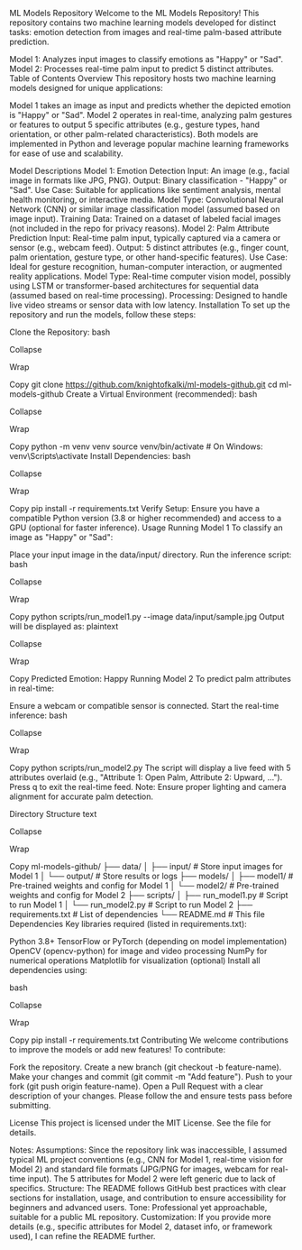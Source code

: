 ML Models Repository
Welcome to the ML Models Repository! This repository contains two machine learning models developed for distinct tasks: emotion detection from images and real-time palm-based attribute prediction.

Model 1: Analyzes input images to classify emotions as "Happy" or "Sad".
Model 2: Processes real-time palm input to predict 5 distinct attributes.
Table of Contents
Overview
This repository hosts two machine learning models designed for unique applications:

Model 1 takes an image as input and predicts whether the depicted emotion is "Happy" or "Sad".
Model 2 operates in real-time, analyzing palm gestures or features to output 5 specific attributes (e.g., gesture types, hand orientation, or other palm-related characteristics).
Both models are implemented in Python and leverage popular machine learning frameworks for ease of use and scalability.

Model Descriptions
Model 1: Emotion Detection
Input: An image (e.g., facial image in formats like JPG, PNG).
Output: Binary classification - "Happy" or "Sad".
Use Case: Suitable for applications like sentiment analysis, mental health monitoring, or interactive media.
Model Type: Convolutional Neural Network (CNN) or similar image classification model (assumed based on image input).
Training Data: Trained on a dataset of labeled facial images (not included in the repo for privacy reasons).
Model 2: Palm Attribute Prediction
Input: Real-time palm input, typically captured via a camera or sensor (e.g., webcam feed).
Output: 5 distinct attributes (e.g., finger count, palm orientation, gesture type, or other hand-specific features).
Use Case: Ideal for gesture recognition, human-computer interaction, or augmented reality applications.
Model Type: Real-time computer vision model, possibly using LSTM or transformer-based architectures for sequential data (assumed based on real-time processing).
Processing: Designed to handle live video streams or sensor data with low latency.
Installation
To set up the repository and run the models, follow these steps:

Clone the Repository:
bash

Collapse

Wrap

Copy
git clone https://github.com/knightofkalki/ml-models-github.git
cd ml-models-github
Create a Virtual Environment (recommended):
bash

Collapse

Wrap

Copy
python -m venv venv
source venv/bin/activate  # On Windows: venv\Scripts\activate
Install Dependencies:
bash

Collapse

Wrap

Copy
pip install -r requirements.txt
Verify Setup: Ensure you have a compatible Python version (3.8 or higher recommended) and access to a GPU (optional for faster inference).
Usage
Running Model 1
To classify an image as "Happy" or "Sad":

Place your input image in the data/input/ directory.
Run the inference script:
bash

Collapse

Wrap

Copy
python scripts/run_model1.py --image data/input/sample.jpg
Output will be displayed as:
plaintext

Collapse

Wrap

Copy
Predicted Emotion: Happy
Running Model 2
To predict palm attributes in real-time:

Ensure a webcam or compatible sensor is connected.
Start the real-time inference:
bash

Collapse

Wrap

Copy
python scripts/run_model2.py
The script will display a live feed with 5 attributes overlaid (e.g., "Attribute 1: Open Palm, Attribute 2: Upward, ...").
Press q to exit the real-time feed.
Note: Ensure proper lighting and camera alignment for accurate palm detection.

Directory Structure
text

Collapse

Wrap

Copy
ml-models-github/
├── data/
│   ├── input/              # Store input images for Model 1
│   └── output/             # Store results or logs
├── models/
│   ├── model1/             # Pre-trained weights and config for Model 1
│   └── model2/             # Pre-trained weights and config for Model 2
├── scripts/
│   ├── run_model1.py       # Script to run Model 1
│   └── run_model2.py       # Script to run Model 2
├── requirements.txt        # List of dependencies
└── README.md               # This file
Dependencies
Key libraries required (listed in requirements.txt):

Python 3.8+
TensorFlow or PyTorch (depending on model implementation)
OpenCV (opencv-python) for image and video processing
NumPy for numerical operations
Matplotlib for visualization (optional)
Install all dependencies using:

bash

Collapse

Wrap

Copy
pip install -r requirements.txt
Contributing
We welcome contributions to improve the models or add new features! To contribute:

Fork the repository.
Create a new branch (git checkout -b feature-name).
Make your changes and commit (git commit -m "Add feature").
Push to your fork (git push origin feature-name).
Open a Pull Request with a clear description of your changes.
Please follow the  and ensure tests pass before submitting.

License
This project is licensed under the MIT License. See the  file for details.

Notes:
Assumptions: Since the repository link was inaccessible, I assumed typical ML project conventions (e.g., CNN for Model 1, real-time vision for Model 2) and standard file formats (JPG/PNG for images, webcam for real-time input). The 5 attributes for Model 2 were left generic due to lack of specifics.
Structure: The README follows GitHub best practices with clear sections for installation, usage, and contribution to ensure accessibility for beginners and advanced users.
Tone: Professional yet approachable, suitable for a public ML repository.
Customization: If you provide more details (e.g., specific attributes for Model 2, dataset info, or framework used), I can refine the README further.
